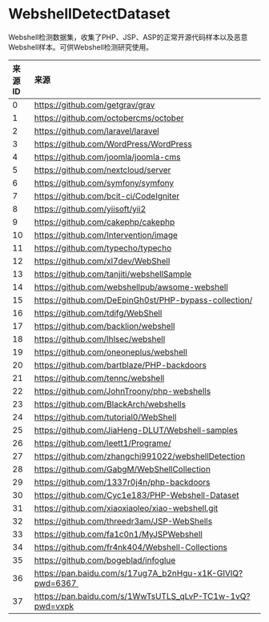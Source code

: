 # WebshellDetectDataset
Webshell检测数据集，收集了PHP、JSP、ASP的正常开源代码样本以及恶意Webshell样本。可供Webshell检测研究使用。

|来源ID|来源|
|:----|:----|
|0|https://github.com/getgrav/grav|
|1|https://github.com/octobercms/october|
|2|https://github.com/laravel/laravel |
|3|https://github.com/WordPress/WordPress|
|4|https://github.com/joomla/joomla-cms|
|5|https://github.com/nextcloud/server |
|6|https://github.com/symfony/symfony|
|7|https://github.com/bcit-ci/CodeIgniter|
|8|https://github.com/yiisoft/yii2|
|9|https://github.com/cakephp/cakephp|
|10|https://github.com/Intervention/image|
|11|https://github.com/typecho/typecho|
|12|https://github.com/xl7dev/WebShell |
|13|https://github.com/tanjiti/webshellSample|
|14|https://github.com/webshellpub/awsome-webshell |
|15|https://github.com/DeEpinGh0st/PHP-bypass-collection/ |
|16|https://github.com/tdifg/WebShell |
|17|https://github.com/backlion/webshell|
|18|https://github.com/lhlsec/webshell |
|19|https://github.com/oneoneplus/webshell |
|20|https://github.com/bartblaze/PHP-backdoors|
|21|https://github.com/tennc/webshell|
|22|https://github.com/JohnTroony/php-webshells|
|23|https://github.com/BlackArch/webshells|
|24|https://github.com/tutorial0/WebShell|
|25|https://github.com/JiaHeng-DLUT/Webshell-samples|
|26|https://github.com/leett1/Programe/|
|27|https://github.com/zhangchi991022/webshellDetection|
|28|https://github.com/GabgM/WebShellCollection|
|29|https://github.com/1337r0j4n/php-backdoors|
|30|https://github.com/Cyc1e183/PHP-Webshell-Dataset|
|31|https://github.com/xiaoxiaoleo/xiao-webshell.git|
|32|https://github.com/threedr3am/JSP-WebShells|
|33|https://github.com/fa1c0n1/MyJSPWebshell|
|34|https://github.com/fr4nk404/Webshell-Collections|
|35|https://github.com/bogeblad/infoglue|
|36|https://pan.baidu.com/s/17ug7A_b2nHgu-x1K-GIVlQ?pwd=6367 |
|37|https://pan.baidu.com/s/1WwTsUTLS_qLvP-TC1w-1vQ?pwd=vxpk|



